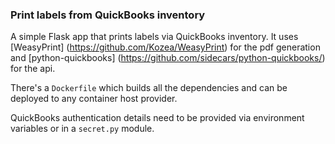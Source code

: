 ### Print labels from QuickBooks inventory

A simple Flask app that prints labels via QuickBooks inventory.  It uses [WeasyPrint] (https://github.com/Kozea/WeasyPrint) for the pdf generation and [python-quickbooks] (https://github.com/sidecars/python-quickbooks/) for the api.

There's a `Dockerfile` which builds all the dependencies and can be deployed to any container host provider.

QuickBooks authentication details need to be provided via environment variables or in a `secret.py` module.
